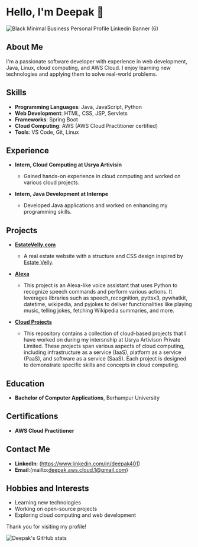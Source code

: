 # Hello, I'm Deepak 👋
![Black Minimal Business Personal Profile Linkedin Banner (6)](https://github.com/user-attachments/assets/38400557-6edf-4887-85a7-58e62b824c53)



## About Me
I'm a passionate software developer with experience in web development, Java, Linux, cloud computing, and AWS Cloud. I enjoy learning new technologies and applying them to solve real-world problems.

## Skills
- **Programming Languages**: Java, JavaScript, Python
- **Web Development**: HTML, CSS, JSP, Servlets
- **Frameworks**: Spring Boot
- **Cloud Computing**: AWS (AWS Cloud Practitioner certified)
- **Tools**: VS Code, Git, Linux

## Experience
- **Intern, Cloud Computing at Usrya Artivisin**
  - Gained hands-on experience in cloud computing and worked on various cloud projects.

- **Intern, Java Development at Internpe**
  - Developed Java applications and worked on enhancing my programming skills.

## Projects
- **[EstateVelly.com](https://github.com/deepak-401/estatevelly)**
  - A real estate website with a structure and CSS design inspired by [Estate Velly](https://estate-velly.my.canva.site/).
    
- **[Alexa](https://github.com/deepak-401/python-Alexa)**
  - This project is an Alexa-like voice assistant that uses Python to recognize speech commands and perform various actions. It leverages libraries such as     speech_recognition, pyttsx3, pywhatkit, datetime, wikipedia, and pyjokes to deliver functionalities like playing music, telling jokes, fetching Wikipedia summaries, and more.

- **[Cloud Projects](https://github.com/deepak-401/cloud-projects)**
  - This repository contains a collection of cloud-based projects that I have worked on during my intersnship at Usrya Artivison Private Limited. These projects span various aspects of cloud computing, including infrastructure as a service (IaaS), platform as a service (PaaS), and software as a service (SaaS). Each project is designed to demonstrate specific skills and concepts in cloud computing.

## Education
- **Bachelor of Computer Applications**, Berhampur University
  
## Certifications
- **AWS Cloud Practitioner**

## Contact Me
- **LinkedIn**: (https://www.linkedin.com/in/deepak401)
- **Email**:(mailto:deepak.aws.cloud.1@gmail.com)

## Hobbies and Interests
- Learning new technologies
- Working on open-source projects
- Exploring cloud computing and web development

Thank you for visiting my profile!

![Deepak's GitHub stats](https://github-readme-stats.vercel.app/api?username=deepak-401&show_icons=true&theme=radical)
